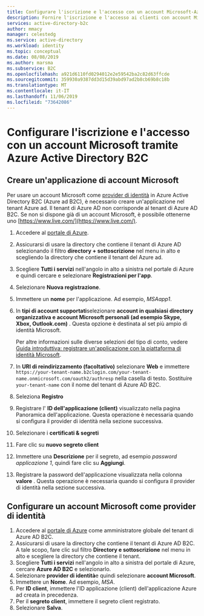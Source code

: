 ```yaml
---
title: Configurare l'iscrizione e l'accesso con un account Microsoft-Azure Active Directory B2C
description: Fornire l'iscrizione e l'accesso ai clienti con account Microsoft nelle applicazioni usando Azure Active Directory B2C.
services: active-directory-b2c
author: mmacy
manager: celestedg
ms.service: active-directory
ms.workload: identity
ms.topic: conceptual
ms.date: 08/08/2019
ms.author: marsma
ms.subservice: B2C
ms.openlocfilehash: a921d6110fd0294012e2e59542ba2c82d63ffcde
ms.sourcegitcommit: 359930a9387dd3d15d39abd97ad2b8cb69b8c18b
ms.translationtype: MT
ms.contentlocale: it-IT
ms.lasthandoff: 11/06/2019
ms.locfileid: "73642086"
---
```

# <a name="set-up-sign-up-and-sign-in-with-a-microsoft-account-using-azure-active-directory-b2c"></a>Configurare l'iscrizione e l'accesso con un account Microsoft tramite Azure Active Directory B2C

## <a name="create-a-microsoft-account-application"></a>Creare un'applicazione di account Microsoft

Per usare un account Microsoft come [provider di identità](active-directory-b2c-reference-oidc.md) in Azure Active Directory B2C (Azure ad B2C), è necessario creare un'applicazione nel tenant Azure ad. Il tenant di Azure AD non corrisponde al tenant di Azure AD B2C. Se non si dispone già di un account Microsoft, è possibile ottenerne uno [https://www.live.com/](https://www.live.com/).

1. Accedere al [portale di Azure](https://portal.azure.com).
1. Assicurarsi di usare la directory che contiene il tenant di Azure AD selezionando il filtro **directory + sottoscrizione** nel menu in alto e scegliendo la directory che contiene il tenant del Azure ad.
1. Scegliere **Tutti i servizi** nell'angolo in alto a sinistra nel portale di Azure e quindi cercare e selezionare **Registrazioni per l'app**.
1. Selezionare **Nuova registrazione**.
1. Immettere un **nome** per l'applicazione. Ad esempio, *MSAapp1*.
1. In **tipi di account supportati**selezionare **account in qualsiasi directory organizzativa e account Microsoft personali (ad esempio Skype, Xbox, Outlook.com)** . Questa opzione è destinata al set più ampio di identità Microsoft.

   Per altre informazioni sulle diverse selezioni del tipo di conto, vedere [Guida introduttiva: registrare un'applicazione con la piattaforma di identità Microsoft](../active-directory/develop/quickstart-register-app.md).
1. In **URI di reindirizzamento (facoltativo)** selezionare **Web** e immettere `https://your-tenant-name.b2clogin.com/your-tenant-name.onmicrosoft.com/oauth2/authresp` nella casella di testo. Sostituire `your-tenant-name` con il nome del tenant di Azure AD B2C.
1. Seleziona **Registro**
1. Registrare l' **ID dell'applicazione (client)** visualizzato nella pagina Panoramica dell'applicazione. Questa operazione è necessaria quando si configura il provider di identità nella sezione successiva.
1. Selezionare i **certificati & segreti**
1. Fare clic su **nuovo segreto client**
1. Immettere una **Descrizione** per il segreto, ad esempio *password applicazione 1*, quindi fare clic su **Aggiungi**.
1. Registrare la password dell'applicazione visualizzata nella colonna **valore** . Questa operazione è necessaria quando si configura il provider di identità nella sezione successiva.

## <a name="configure-a-microsoft-account-as-an-identity-provider"></a>Configurare un account Microsoft come provider di identità

1. Accedere al [portale di Azure](https://portal.azure.com/) come amministratore globale del tenant di Azure AD B2C.
1. Assicurarsi di usare la directory che contiene il tenant di Azure AD B2C. A tale scopo, fare clic sul filtro **Directory e sottoscrizione** nel menu in alto e scegliere la directory che contiene il tenant.
1. Scegliere **Tutti i servizi** nell'angolo in alto a sinistra del portale di Azure, cercare **Azure AD B2C** e selezionarlo.
1. Selezionare **provider di identità**e quindi selezionare **account Microsoft**.
1. Immettere un **Nome**. Ad esempio, *MSA*.
1. Per **ID client**, immettere l'ID applicazione (client) dell'applicazione Azure ad creata in precedenza.
1. Per il **segreto client**, immettere il segreto client registrato.
1. Selezionare **Salva**.
